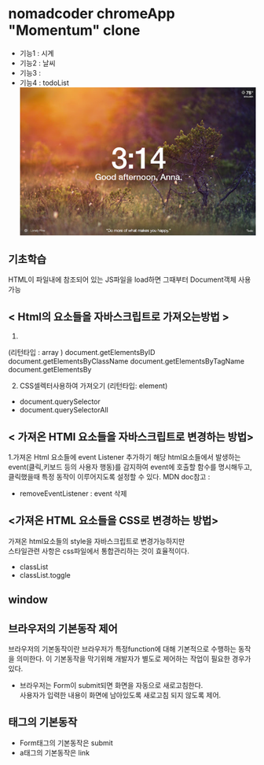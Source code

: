 # nomadcoder chromeApp "Momentum" clone
  - 기능1 : 시계
  - 기능2 : 날씨
  - 기능3 : 
  - 기능4 : todoList
![Momentum](res/momentum.png)


## 기초학습 
HTML이 파일내에 참조되어 있는 JS파일을 load하면 그때부터 Document객체 사용가능


## < Html의 요소들을 자바스크립트로 가져오는방법 >
1.
(리턴타입 : array )
document.getElementsByID
  document.getElementsByClassName
  document.getElementsByTagName
  document.getElementsBy

2. CSS셀렉터사용하여 가져오기
(리턴타입: element)
- document.querySelector
- document.querySelectorAll


## < 가져온 HTMl 요소들을 자바스크립트로 변경하는 방법>
1.가져온 Html 요소들에 event Listener 추가하기
해당 html요소들에서 발생하는 event(클릭,키보드 등의 사용자 행동)를 감지하여
event에 호출할 함수를 명시해두고, 클릭했을때 특정 동작이 이루어지도록 설정할 수 있다.
MDN doc참고 : 
  - removeEventListener  : event 삭제 

## <가져온 HTML 요소들을 CSS로 변경하는 방법>
가져온 html요소들의 style을 자바스크립트로 변경가능하지만   
스타일관련 사항은 css파일에서 통합관리하는 것이 효율적이다.   
  - classList 
  - classList.toggle



## window 


## 브라우저의 기본동작 제어 
브라우저의 기본동작이란 브라우저가 특정function에 대해 기본적으로 수행하는 동작을 의미한다.
이 기본동작을 막기위해 개발자가 별도로 제어하는 작업이 필요한 경우가 있다.

  - 브라우저는 Form이 submit되면 화면을 자동으로 새로고침한다.   
    사용자가 입력한 내용이 화면에 남아있도록 새로고침 되지 않도록 제어.


## 태그의 기본동작
  - Form태그의 기본동작은 submit
  - a태그의 기본동작은 link

